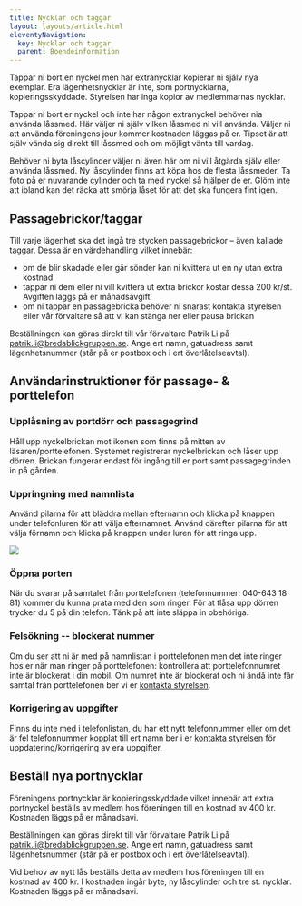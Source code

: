 ```yaml
---
title: Nycklar och taggar
layout: layouts/article.html
eleventyNavigation:
  key: Nycklar och taggar
  parent: Boendeinformation
---
```


Tappar ni bort en nyckel men har extranycklar kopierar ni själv nya exemplar. Era lägenhetsnycklar är inte, som portnycklarna, kopieringsskyddade. Styrelsen har inga kopior av medlemmarnas nycklar.

Tappar ni bort er nyckel och inte har någon extranyckel behöver nia använda låssmed. Här väljer ni själv vilken låssmed ni vill använda. Väljer ni att använda föreningens jour kommer kostnaden läggas på er. Tipset är att själv vända sig direkt till låssmed och om möjligt vänta till vardag.

Behöver ni byta låscylinder väljer ni även här om ni vill åtgärda själv eller använda låssmed. Ny låscylinder finns att köpa hos de flesta låssmeder. Ta foto på er nuvarande cylinder och ta med nyckel så hjälper de er. Glöm inte att ibland kan det räcka att smörja låset för att det ska fungera fint igen.

## Passagebrickor/taggar

Till varje lägenhet ska det ingå tre stycken passagebrickor – även kallade taggar. Dessa är en värdehandling vilket innebär:

- om de blir skadade eller går sönder kan ni kvittera ut en ny utan extra kostnad
- tappar ni dem eller ni vill kvittera ut extra brickor kostar dessa 200 kr/st. Avgiften läggs på er månadsavgift
- om ni tappar en passagebricka behöver ni snarast kontakta styrelsen eller vår förvaltare så att vi kan stänga ner eller pausa brickan

Beställningen kan göras direkt till vår förvaltare Patrik Li på [patrik.li@bredablickgruppen.se](mailto:patrik.li@bredablickgruppen.se). Ange ert namn, gatuadress samt lägenhetsnummer (står på er postbox och i ert överlåtelseavtal).

## Användarinstruktioner för passage- & porttelefon

### Upplåsning av portdörr och passagegrind

Håll upp nyckelbrickan mot ikonen som finns på mitten av läsaren/porttelefonen. Systemet registrerar nyckelbrickan och låser upp dörren. Brickan fungerar endast för ingång till er port samt passagegrinden in på gården.

### Uppringning med namnlista

Använd pilarna för att bläddra mellan efternamn och klicka på knappen under telefonluren för att välja efternamnet. Använd därefter pilarna för att välja förnamn och klicka på knappen under luren för att ringa upp.

![](/assets/images/axema-porttelefon.png)

### Öppna porten

När du svarar på samtalet från porttelefonen (telefonnummer: 040-643 18 81) kommer du kunna prata med den som ringer. För at tlåsa upp dörren trycker du 5 på din telefon. Tänk på att inte släppa in obehöriga.

### Felsökning -- blockerat nummer

Om du ser att ni är med på namnlistan i porttelefonen men det inte ringer hos er när man ringer på porttelefonen: kontrollera att porttelefonnumret inte är blockerat i din mobil. Om numret inte är blockerat och ni ändå inte får samtal från porttelefonen ber vi er [kontakta styrelsen](mailto:info@urbilden.se).

### Korrigering av uppgifter

Finns du inte med i telefonlistan, du har ett nytt telefonnummer eller om det är fel telefonnummer kopplat till ert namn ber i er [kontakta styrelsen](mailto:info@urbilden.se) för uppdatering/korrigering av era uppgifter.


## Beställ nya portnycklar

Föreningens portnycklar är kopieringsskyddade vilket innebär att extra portnyckel beställs av medlem hos föreningen till en kostnad av 400 kr. Kostnaden läggs på er månadsavi.

Beställningen kan göras direkt till vår förvaltare Patrik Li på [patrik.li@bredablickgruppen.se](mailto:patrik.li@bredablickgruppen.se). Ange ert namn, gatuadress samt lägenhetsnummer (står på er postbox och i ert överlåtelseavtal).

Vid behov av nytt lås beställs detta av medlem hos föreningen till en kostnad av 400 kr. I kostnaden ingår byte, ny låscylinder och tre st. nycklar. Kostnaden läggs på er månadsavi.

